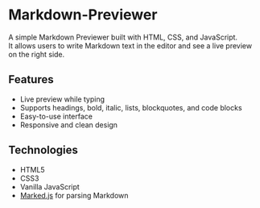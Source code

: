 # Markdown-Previewer

A simple Markdown Previewer built with HTML, CSS, and JavaScript.  
It allows users to write Markdown text in the editor and see a live preview on the right side.

## Features
- Live preview while typing
- Supports headings, bold, italic, lists, blockquotes, and code blocks
- Easy-to-use interface
- Responsive and clean design

## Technologies
- HTML5
- CSS3
- Vanilla JavaScript
- [Marked.js](https://marked.js.org/) for parsing Markdown
